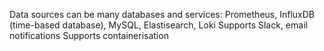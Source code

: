 Data sources can be many databases and services: Prometheus, InfluxDB (time-based database), MySQL, Elastisearch, Loki
Supports Slack, email notifications
Supports containerisation
